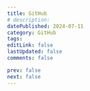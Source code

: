```yaml
---
title: GitHub
# description:
datePublished: 2024-07-11
category: GitHub
tags:
editLink: false
lastUpdated: false
comments: false

prev: false
next: false
---
```


<RouteCatalog :category="$frontmatter.category" />
